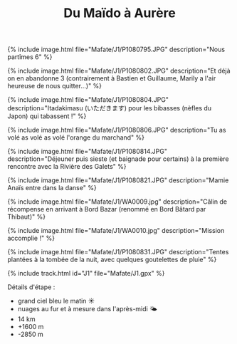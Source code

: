 ﻿---
title: "Du Maïdo à Aurère"
permalink: /Mafate/J1/
sidebar:
  nav: "mafate"
enable_tracks: true
---

{% include image.html file="Mafate/J1/P1080795.JPG" description="Nous partîmes 6" %}

{% include image.html file="Mafate/J1/P1080802.JPG" description="Et déjà on en abandonne 3 (contrairement à Bastien et Guillaume, Marily a l'air heureuse de nous quitter...)" %}

{% include image.html file="Mafate/J1/P1080804.JPG" description="Itadakimasu (いただきます) pour les bibasses (nèfles du Japon) qui tabassent !" %}

{% include image.html file="Mafate/J1/P1080806.JPG" description="Tu as volé as volé as volé l'orange du marchand" %}

{% include image.html file="Mafate/J1/P1080814.JPG" description="Déjeuner puis sieste (et baignade pour certains) à la première rencontre avec la Rivière des Galets" %}

{% include image.html file="Mafate/J1/P1080821.JPG" description="Mamie Anaïs entre dans la danse" %}

{% include image.html file="Mafate/J1/WA0009.jpg" description="Câlin de récompense en arrivant à Bord Bazar (renommé en Bord Bâtard par Thibaut)" %}

{% include image.html file="Mafate/J1/WA0010.jpg" description="Mission accomplie !" %}

{% include image.html file="Mafate/J1/P1080831.JPG" description="Tentes plantées à la tombée de la nuit, avec quelques goutelettes de pluie" %}

{% include track.html id="J1" file="Mafate/J1.gpx" %}

Détails d'étape :
* grand ciel bleu le matin :sunny:
* nuages au fur et à mesure dans l'après-midi :sun_behind_small_cloud:
* 14 km
* +1600 m
* -2850 m
